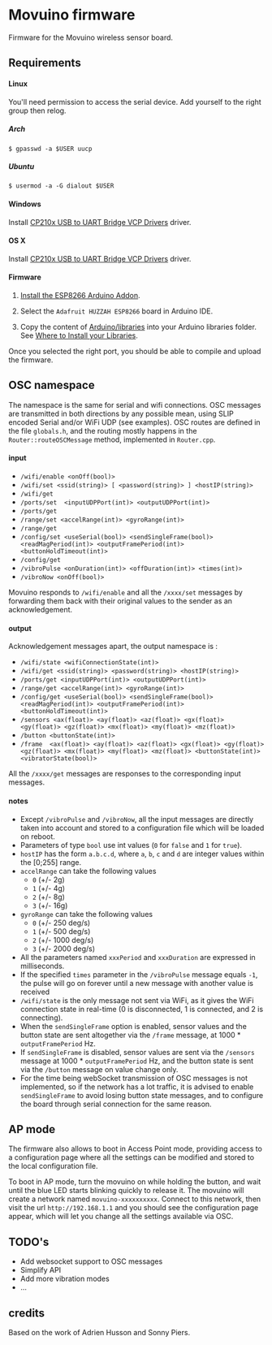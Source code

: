 # Movuino firmware

Firmware for the Movuino wireless sensor board.

## Requirements

#### Linux

You'll need permission to access the serial device. Add yourself to the right group then relog.

##### Arch

`$ gpasswd -a $USER uucp`

##### Ubuntu

`$ usermod -a -G dialout $USER`

#### Windows

Install [CP210x USB to UART Bridge VCP Drivers](https://www.silabs.com/products/development-tools/software/usb-to-uart-bridge-vcp-drivers) driver.

#### OS X

Install [CP210x USB to UART Bridge VCP Drivers](https://www.silabs.com/products/development-tools/software/usb-to-uart-bridge-vcp-drivers) driver.

#### Firmware

1. [Install the ESP8266 Arduino Addon](https://learn.sparkfun.com/tutorials/esp8266-thing-hookup-guide/installing-the-esp8266-arduino-addon).

2. Select the `Adafruit HUZZAH ESP8266` board in Arduino IDE.

3. Copy the content of [Arduino/libraries](https://github.com/topela/movuino.js/tree/master/Arduino/libraries) into your Arduino libraries folder. See [Where to Install your Libraries](https://learn.adafruit.com/adafruit-all-about-arduino-libraries-install-use/how-to-install-a-library).

Once you selected the right port, you should be able to compile and upload the firmware.

## OSC namespace

The namespace is the same for serial and wifi connections.
OSC messages are transmitted in both directions by any possible mean, using SLIP encoded Serial and/or WiFi UDP (see examples).
OSC routes are defined in the file `globals.h`, and the routing mostly happens in the `Router::routeOSCMessage` method, implemented in `Router.cpp`.

#### input

* `/wifi/enable <onOff(bool)>`
* `/wifi/set <ssid(string)> [ <password(string)> ] <hostIP(string)>`
* `/wifi/get`
* `/ports/set  <inputUDPPort(int)> <outputUDPPort(int)>`
* `/ports/get`
* `/range/set <accelRange(int)> <gyroRange(int)>`
* `/range/get`
* `/config/set <useSerial(bool)> <sendSingleFrame(bool)> <readMagPeriod(int)> <outputFramePeriod(int)> <buttonHoldTimeout(int)>`
* `/config/get`
* `/vibroPulse <onDuration(int)> <offDuration(int)> <times(int)>`
* `/vibroNow <onOff(bool)>`

Movuino responds to `/wifi/enable` and all the `/xxxx/set` messages by forwarding them back with their original values to the sender as an acknowledgement.

#### output

Acknowledgement messages apart, the output namespace is :

* `/wifi/state <wifiConnectionState(int)>`
* `/wifi/get <ssid(string)> <password(string)> <hostIP(string)>`
* `/ports/get <inputUDPPort(int)> <outputUDPPort(int)>`
* `/range/get <accelRange(int)> <gyroRange(int)>`
* `/config/get <useSerial(bool)> <sendSingleFrame(bool)> <readMagPeriod(int)> <outputFramePeriod(int)> <buttonHoldTimeout(int)>`
* `/sensors <ax(float)> <ay(float)> <az(float)> <gx(float)> <gy(float)> <gz(float)> <mx(float)> <my(float)> <mz(float)>`
* `/button <buttonState(int)>`
* `/frame  <ax(float)> <ay(float)> <az(float)> <gx(float)> <gy(float)> <gz(float)> <mx(float)> <my(float)> <mz(float)> <buttonState(int)> <vibratorState(bool)>`

All the `/xxxx/get` messages are responses to the corresponding input messages.

#### notes

* Except `/vibroPulse` and `/vibroNow`, all the input messages are directly taken into account and stored to a configuration file which will be loaded on reboot.
* Parameters of type `bool` use int values (`0` for `false` and `1` for `true`).
* `hostIP` has the form `a.b.c.d`, where `a`, `b`, `c` and `d` are integer values within the [0;255] range.
* `accelRange` can take the following values
    * `0` (+/- 2g)
    * `1` (+/- 4g)
    * `2` (+/- 8g)
    * `3` (+/- 16g)
* `gyroRange` can take the following values
    * `0` (+/- 250 deg/s)
    * `1` (+/- 500 deg/s)
    * `2` (+/- 1000 deg/s)
    * `3` (+/- 2000 deg/s)
* All the parameters named `xxxPeriod` and `xxxDuration` are expressed in milliseconds.
* If the specified `times` parameter in the `/vibroPulse` message equals `-1`, the pulse will go on forever until a new message with another value is received
* `/wifi/state` is the only message not sent via WiFi, as it gives the WiFi connection state in real-time (0 is disconnected, 1 is connected, and 2 is connecting).
* When the `sendSingleFrame` option is enabled, sensor values and the button state are sent altogether via the `/frame` message, at 1000 * `outputFramePeriod` Hz.
* If `sendSingleFrame` is disabled, sensor values are sent via the `/sensors` message at 1000 * `outputFramePeriod` Hz, and the button state is sent via the `/button` message on value change only.
* For the time being webSocket transmission of OSC messages is not implemented, so if the network has a lot traffic, it is advised to enable `sendSingleFrame` to avoid losing button state messages, and to configure the board through serial connection for the same reason.

## AP mode

The firmware also allows to boot in Access Point mode, providing access to a configuration page where all the settings can be modified and stored to the local configuration file.

To boot in AP mode, turn the movuino on while holding the button, and wait until the blue LED starts blinking quickly to release it.
The movuino will create a network named `movuino-xxxxxxxxxx`. Connect to this network, then visit the url `http://192.168.1.1` and you should see the configuration page appear, which will let you change all the settings available via OSC.

## TODO's

* Add websocket support to OSC messages
* Simplify API
* Add more vibration modes
* ...

## credits

Based on the work of Adrien Husson and Sonny Piers.
